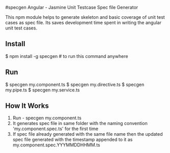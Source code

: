 #specgen
Angular -  Jasmine Unit Testcase Spec file Generator

This npm module helps to generate skeleton and basic coverage of unit test cases as spec file. Its saves development time spent in writing the angular unit test cases. 


## Install

$ npm install -g specgen # to run this command anywhere

## Run

$ specgen my.component.ts 
$ specgen my.directive.ts 
$ specgen my.pipe.ts 
$ specgen my.service.ts

## How It Works

1. Run - specgen my.component.ts 
2. It generates spec file in same folder with the naming convention 'my.component.spec.ts' for the first time
3. If spec file already generated with the same file name then the updated spec file generated with the timestamp appended to it as  
    my.component.spec.YYYMMDDHHMM.ts

